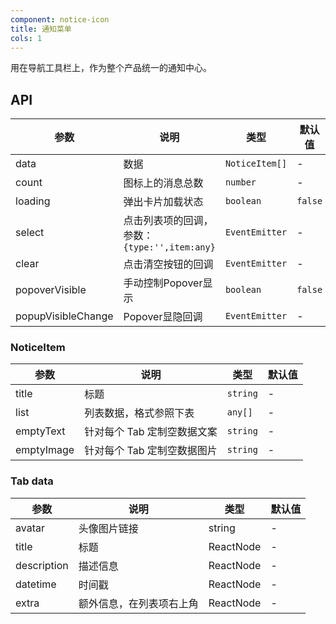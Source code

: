 ```yaml
---
component: notice-icon
title: 通知菜单
cols: 1
---
```


用在导航工具栏上，作为整个产品统一的通知中心。

## API

参数 | 说明 | 类型 | 默认值
----|------|-----|------
data | 数据 | `NoticeItem[]` | -
count | 图标上的消息总数 | `number` | -
loading | 弹出卡片加载状态 | `boolean` | `false`
select | 点击列表项的回调，参数：`{type:'',item:any}` | `EventEmitter` | -
clear | 点击清空按钮的回调 | `EventEmitter` | -
popoverVisible | 手动控制Popover显示 | `boolean` | `false`
popupVisibleChange | Popover显隐回调 | `EventEmitter` | -

### NoticeItem

参数 | 说明 | 类型 | 默认值
----|------|-----|------
title | 标题 | `string` | -
list | 列表数据，格式参照下表 | `any[]` | -
emptyText | 针对每个 Tab 定制空数据文案 | `string` | -
emptyImage | 针对每个 Tab 定制空数据图片 | `string` | -


### Tab data

参数 | 说明 | 类型 | 默认值
----|------|-----|------
avatar | 头像图片链接 | string | -
title | 标题 | ReactNode | -
description | 描述信息 | ReactNode | -
datetime | 时间戳 | ReactNode | -
extra | 额外信息，在列表项右上角 | ReactNode | -
